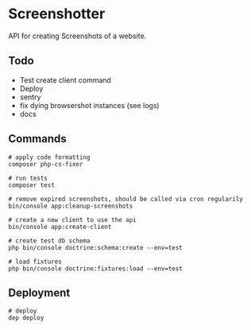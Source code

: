 # Screenshotter

API for creating Screenshots of a website.

## Todo

- Test create client command
- Deploy
- sentry
- fix dying browsershot instances (see logs)
- docs

## Commands

```
# apply code formatting
composer php-cs-fixer

# run tests
composer test

# remove expired screenshots, should be called via cron regularily
bin/console app:cleanup-screenshots

# create a new client to use the api
bin/console app:create-client

# create test db schema
php bin/console doctrine:schema:create --env=test

# load fixtures
php bin/console doctrine:fixtures:load --env=test
```

## Deployment

```
# deploy
dep deploy
```
